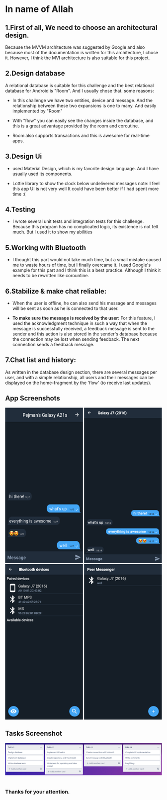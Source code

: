 # In name of Allah

## 1.First of all, We need to choose an architectural design.

Because the MVVM architecture was suggested by Google and also because most of the documentation is written for this architecture, I chose it. However, I think the MVI architecture is also suitable for this project.


## 2.Design database

A relational database is suitable for this challenge and the best relational database for Android is "Room".
And I usually chose that. some reasons:

* In this challenge we have two entities, device and message. And the relationship between these two expansions is one to many. And easily implemented by "Room"

* With "flow" you can easily see the changes inside the database, and this is a great advantage provided by the room and coroutine.

* Room also supports transactions and this is awesome for real-time apps.

## 3.Design Ui
  * used Material Design, which is my favorite design language. And I have usually used its components.

  * Lottie library to show the clock below undelivered messages  note: I feel this app UI is not very well It could have been better if I had spent more time :(

## 4.Testing
  * I wrote several unit tests and integration tests for this challenge. Because this program has no complicated logic, its existence is not felt much. But I used it to show my abilities

## 5.Working with Bluetooth
* I thought this part would not take much time, but a small mistake caused me to waste hours of time, but I finally overcame it. I used Google's example for this part and I think this is a best practice. Although I think it needs to be rewritten like corountine.

## 6.Stabilize & make chat reliable:
* When the user is offline, he can also send his message and messages will be sent as soon as he is connected to that user.

* **To make sure the message is received by the user:**
For this feature, I used the acknowledgment technique in such a way that when the message is successfully received, a feedback message is sent to the sender and this action is also stored in the sender's database because the connection may be lost when sending feedback. The next connection sends a feedback message.

## 7.Chat list and history:
As written in the database design section, there are several messages per user, and with a simple relationship, all users and their messages can be displayed on the home-fragment by the 'flow' (to receive last updates).



## App Screenshots

<img src="./images/1.png" width="250" height="500" />
<img src="./images/2.png" width="250" height="500" /> <br />

<img src="./images/3.png" width="250" height="500" />
<img src="./images/4.png" width="250" height="500" />

## Tasks Screenshot
<img src="./images/tasks.png" /><br /><br />

### **Thanks for your attention.**